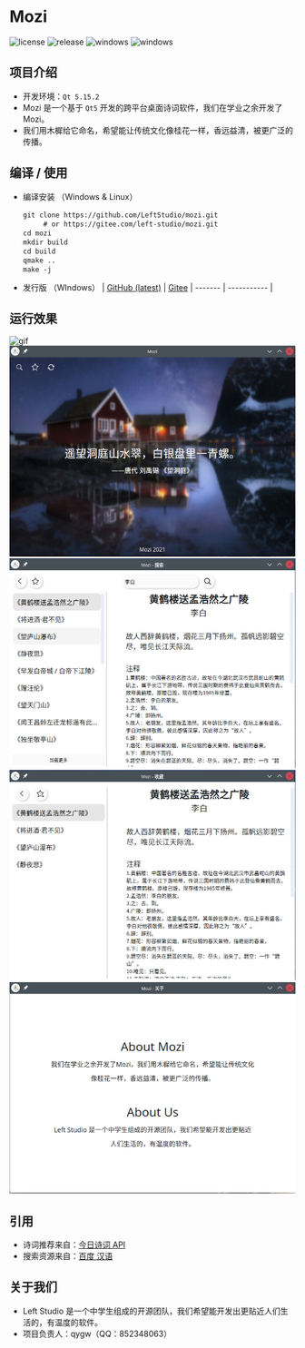 ﻿# Mozi
![license](https://img.shields.io/badge/license-GPL--3.0-red.svg?style=flat-square)
![release](https://img.shields.io/github/v/release/LeftStudio/mozi.svg?style=flat-square&color=brightgreen)
![windows](https://github.com/LeftStudio/mozi/workflows/Windows-Build/badge.svg?style=flat-square)
![windows](https://github.com/LeftStudio/mozi/workflows/Linux-Build/badge.svg?style=flat-square)

## 项目介绍
* 开发环境：`Qt 5.15.2`
* Mozi 是一个基于 `Qt5` 开发的跨平台桌面诗词软件，我们在学业之余开发了Mozi。
* 我们用木樨给它命名，希望能让传统文化像桂花一样，香远益清，被更广泛的传播。

## 编译 / 使用
* 编译安装 （Windows & Linux）
  ```shell
  git clone https://github.com/LeftStudio/mozi.git
       # or https://gitee.com/left-studio/mozi.git
  cd mozi
  mkdir build
  cd build
  qmake ..
  make -j
  ```
* 发行版 （WIndows）
  | [GitHub (latest)](https://github.com/LeftStudio/mozi/releases) | [Gitee](https://gitee.com/left-studio/mozi/releases/1.0.1.1)
  | ------- | ----------- |

## 运行效果
![gif](run.gif)
![image](./image/1.png)
![image](./image/2.png)
![image](./image/3.png)
![image](./image/4.png)

## 引用
* 诗词推荐来自：[今日诗词 API](https://www.jinrishici.com/)
* 搜索资源来自：[百度 汉语](https://hanyu.baidu.com/)

## 关于我们
* Left Studio 是一个中学生组成的开源团队，我们希望能开发出更贴近人们生活的，有温度的软件。
* 项目负责人：qygw（QQ：852348063）